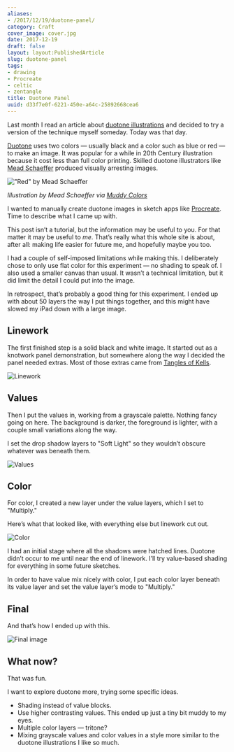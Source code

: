 ```yaml
---
aliases:
- /2017/12/19/duotone-panel/
category: Craft
cover_image: cover.jpg
date: 2017-12-19
draft: false
layout: layout:PublishedArticle
slug: duotone-panel
tags:
- drawing
- Procreate
- celtic
- zentangle
title: Duotone Panel
uuid: d33f7e0f-6221-450e-a64c-25892668cea6
---
```


[duotone illustrations]: https://muddycolors.blogspot.com/2012/08/duotone-illustrations.html

Last month I read an article about [duotone illustrations][] and decided to try
a version of the technique myself someday. Today was that day.

[Duotone]: https://en.wikipedia.org/wiki/Duotone
[Mead Schaeffer]: https://americanillustration.org/project/mead-schaeffer/

[Duotone][] uses two colors — usually black and a color such as blue or red — to
make an image. It was popular for a while in 20th Century illustration because
it cost less than full color printing. Skilled duotone illustrators like
[Mead Schaeffer][] produced visually arresting images.

[Muddy Colors]: https://muddycolors.blogspot.com/2012/08/duotone-illustrations.html

!["Red" by Mead Schaeffer](mead-schaeffer-red.jpg)

*Illustration by Mead Schaeffer via [Muddy Colors][]*

[Procreate]: /tags/procreate

I wanted to manually create duotone images in sketch apps like [Procreate][].
Time to describe what I came up with.

This post isn’t a tutorial, but the information may be useful to you. For that
matter it may be useful to *me*. That’s really what this whole site is about,
after all: making life easier for future me, and hopefully maybe you too.

I had a couple of self-imposed limitations while making this. I deliberately
chose to only use flat color for this experiment — no shading to speak of. I
also used a smaller canvas than usual. It wasn’t a technical limitation, but it
did limit the detail I could put into the image.

In retrospect, that’s probably a good thing for this experiment. I ended up with
about 50 layers the way I put things together, and this might have slowed my
iPad down with a large image.

## Linework

[Tangles of Kells]: https://www.goodreads.com/book/show/26311641-the-tangles-of-kells

The first finished step is a solid black and white image. It started out as a
knotwork panel demonstration, but somewhere along the way I decided the panel
needed extras. Most of those extras came from [Tangles of Kells][].

![Linework](duotone-panel-linework.png)

## Values

Then I put the values in, working from a grayscale palette. Nothing fancy going
on here. The background is darker, the foreground is lighter, with a couple
small variations along the way.

I set the drop shadow layers to "Soft Light" so they wouldn’t obscure whatever
was beneath them.

![Values](duotone-panel-values.png)

## Color

For color, I created a new layer under the value layers, which I set to
"Multiply."

Here’s what that looked like, with everything else but linework cut out.

![Color](duotone-panel-color.png)

I had an initial stage where all the shadows were hatched lines. Duotone didn’t
occur to me until near the end of linework. I’ll try value-based shading for
everything in some future sketches.

In order to have value mix nicely with color, I put each color layer beneath its
value layer and set the value layer’s mode to "Multiply."

## Final

And that’s how I ended up with this.

![Final image](cover.jpg)

## What now?

That was fun.

I want to explore duotone more, trying some specific ideas.

* Shading instead of value blocks.
* Use higher contrasting values.
  This ended up just a tiny bit muddy to my eyes.
* Multiple color layers — tritone?
* Mixing grayscale values and color values in a style more similar to the
  duotone illustrations I like so much.